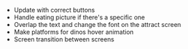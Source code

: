 - Update with correct buttons
- Handle eating picture if there's a specific one
- Overlap the text and change the font on the attract screen
- Make platforms for dinos hover animation
- Screen transition between screens
